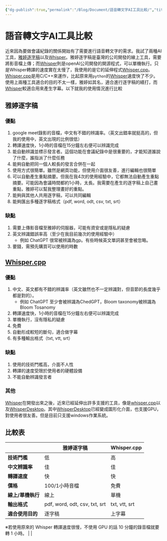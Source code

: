 ```yaml
---
{"dg-publish":true,"permalink":"/Blog/Document/語音轉文字AI工具比較/","title":"語音轉文字AI工具比較","tags":["blog","ai","text"],"created":"2023-03-28T00:00:00.000Z","updated":"2023-03-28T00:00:00.000Z"}
---
```



# 語音轉文字AI工具比較

近來因為要做會議紀錄的關係開始有了需要進行語音轉文字的需求。我試了兩種AI工具，[雅婷逐字稿](https://asr.yating.tw/)以及[Whisper](https://github.com/openai/whisper)。雅婷逐字稿是臺灣的公司開發的線上工具，需要將影音檔上傳；而[Whisper](https://github.com/openai/whisper)則是openAI公司開發的開源程式，可以單機執行。只是Whisper轉譯的速度實在太慢了，我使用的是它的延伸程式[Whisper.cpp](https://github.com/ggerganov/whisper.cpp)。[Whisper.cpp](https://github.com/ggerganov/whisper.cpp)是用C/C++來運作，比起原來用`python`的[Whisper](https://github.com/openai/whisper)速度快了不少。使用上兩種工具適合的目的不太一樣，雅婷如其名，適合進行逐字稿的繕打，而[Whisper](https://github.com/openai/whisper)較適合用來產生字幕。以下就我的使用情況進行比較

## 雅婷逐字稿

### 優點

1. google meet錄影的音檔，中文有不錯的辨識率。（英文出錯率就挺高的，但我的使用中，英文出現的比例很低）
2. 轉譯速度快，1小時的音檔在15分鐘左右便可以辨識完成
3. 能自動辨識並標示發言者。這個功能在會議紀錄中是很重要的，才能知道誰說了什麼，誰指派了什麼任務
4. 能夠自動把同一個人較長的發言合併在一起
5. 使用方式很簡單。雖然是網頁功能，但使用介面很友善，進行編輯也很簡單
6. 可以自動產生重點摘要。但我在我4次的使用經驗中，它都無法自動產生重點摘要。可能因為會議時間都約1小時，太長。我需要在產生的逐字稿上自己畫重點，雅婷可以幫我整理畫好的重點。
7. 能夠與其他人共用逐字稿，可以共同編輯
8. 能夠匯出多種逐字稿格式（pdf, word, odt, csv, txt, srt）

### 缺點

1. 需要上傳影音檔至雅婷的伺服器，可能有資安或是隱私的疑慮
2. 英文辨識錯誤率高（至少在我目前幾次的使用經驗中）
   - 例如 ChatGPT 很常被辨識為gp。有些時候英文單詞甚至會被忽略。
3. 要錢，需預先購買可以使用的時數

## [Whisper.cpp](https://github.com/ggerganov/whisper.cpp)

### 優點

1. 中文、英文都有不錯的辨識率（英文雖然也不一定辨識對，但音節的長度幾乎都是對的）。
   - 例如 ChatGPT 至少會被辨識為ChedGPT，Bloom taxonomy被辨識為Bloom Tosanomy
2. 轉譯速度快，1小時的音檔在15分鐘左右便可以辨識完成
3. 單機執行，沒有隱私的疑慮
4. 免費
5. 自動形成較短的斷句，適合做字幕
6. 有多種輸出格式（txt, vtt, srt）

### 缺點

1. 使用的技術門檻高，介面不人性
2. 轉譯的速度受限於使用者的硬體設備
3. 不能自動辨識發言者

### 其他

[Whisper](https://github.com/openai/whisper)在開發出來之後，近來已經延伸出許多支援的工具，像是[whisper.cpp](https://github.com/ggerganov/whisper.cpp)以及[WhisperDesktop](https://github.com/Const-me/Whisper)。其中[WhisperDesktop](https://github.com/Const-me/Whisper)已經變成圖形化介面，也支援GPU，對使用者很友善。但是目前只支援windows作業系統。

## 比較表

|                                                      | **雅婷逐字稿**                     | **Whisper.cpp** |
| ---------------------------------------------------- | ----------------------------- | --------------- |
| **技術門檻**                                             | 低                             | 高               |
| **中文辨識率**                                            | 佳                             | 佳               |
| **轉譯速度**                                             | 快                             | 快               |
| **價格**                                               | 100/1小時音檔                     | 免費              |
| **線上/單機執行**                                          | 線上                            | 單機              |
| **輸出格式**                                             | pdf, word, odt, csv, txt, srt | txt, vtt, srt   |
| **適合使用目的**                                           | 逐字稿                           | 上字幕             |

 ※若使用原來的 Whisper 轉譯速度很慢，不使用 GPU 的話 10 分鐘的錄音檔就要轉 1 小時。                               |                 |
